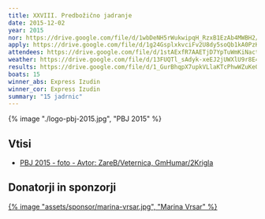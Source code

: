 ```yaml
---
title: XXVIII. Predbožično jadranje
date: 2015-12-02
year: 2015
nor: https://drive.google.com/file/d/1wbDeNH5rWukwipqH_RzxB1EzAb4MWBH2/view?usp=sharing
apply: https://drive.google.com/file/d/1g24GsplxkvciFv2U8dy5soQb1kA0PzKA/view?usp=sharing
attendees: https://drive.google.com/file/d/1stAExfR7AAETjD7YpTuWmKiNactckTIZ/view?usp=sharing
weather: https://drive.google.com/file/d/13FUQTl_sAdyk-xeEJ2jUWXlU9r8E4fyd/view?usp=sharing
results: https://drive.google.com/file/d/1_GurBhqpX7upkVLlaKTcPhwWZuKeQ_CM/view?usp=sharing
boats: 15
winner_abs: Express Izudin
winner_cor: Express Izudin
summary: "15 jadrnic"
---
```


{% image "./logo-pbj-2015.jpg", "PBJ 2015" %}

## Vtisi
 - [PBJ 2015 - foto - Avtor: ZareB/Veternica, GmHumar/2Krigla](https://photos.app.goo.gl/NSVqoGQNX6rf8gBEA)

## Donatorji in sponzorji

[{% image "assets/sponsor/marina-vrsar.jpg", "Marina Vrsar" %}](http://montraker.hr/)

